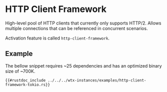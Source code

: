 # HTTP Client Framework

High-level pool of HTTP clients that currently only supports HTTP/2. Allows multiple connections that can be referenced in concurrent scenarios.

Activation feature is called `http-client-framework`.

## Example

The bellow snippet requires ~25 dependencies and has an optimized binary size of ~700K.

```rust,edition2021,no_run
{{#rustdoc_include ../../../wtx-instances/examples/http-client-framework-tokio.rs}}
```